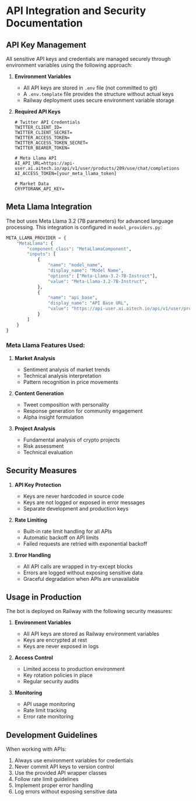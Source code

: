 # API Integration and Security Documentation

## API Key Management

All sensitive API keys and credentials are managed securely through environment variables using the following approach:

1. **Environment Variables**
   - All API keys are stored in `.env` file (not committed to git)
   - A `.env.template` file provides the structure without actual keys
   - Railway deployment uses secure environment variable storage

2. **Required API Keys**
   ```
   # Twitter API Credentials
   TWITTER_CLIENT_ID=
   TWITTER_CLIENT_SECRET=
   TWITTER_ACCESS_TOKEN=
   TWITTER_ACCESS_TOKEN_SECRET=
   TWITTER_BEARER_TOKEN=

   # Meta Llama API
   AI_API_URL=https://api-user.ai.aitech.io/api/v1/user/products/209/use/chat/completions
   AI_ACCESS_TOKEN=[your_meta_llama_token]

   # Market Data
   CRYPTORANK_API_KEY=
   ```

## Meta Llama Integration

The bot uses Meta Llama 3.2 (7B parameters) for advanced language processing. This integration is configured in `model_providers.py`:

```python
META_LLAMA_PROVIDER = {
    "MetaLlama": {
        "component_class": "MetaLlamaComponent",
        "inputs": [
            {
                "name": "model_name",
                "display_name": "Model Name",
                "options": ["Meta-Llama-3.2-7B-Instruct"],
                "value": "Meta-Llama-3.2-7B-Instruct",
            },
            {
                "name": "api_base",
                "display_name": "API Base URL",
                "value": "https://api-user.ai.aitech.io/api/v1/user/products/209/use/chat/completions",
            }
        ]
    }
}
```

### Meta Llama Features Used:

1. **Market Analysis**
   - Sentiment analysis of market trends
   - Technical analysis interpretation
   - Pattern recognition in price movements

2. **Content Generation**
   - Tweet composition with personality
   - Response generation for community engagement
   - Alpha insight formulation

3. **Project Analysis**
   - Fundamental analysis of crypto projects
   - Risk assessment
   - Technical evaluation

## Security Measures

1. **API Key Protection**
   - Keys are never hardcoded in source code
   - Keys are not logged or exposed in error messages
   - Separate development and production keys

2. **Rate Limiting**
   - Built-in rate limit handling for all APIs
   - Automatic backoff on API limits
   - Failed requests are retried with exponential backoff

3. **Error Handling**
   - All API calls are wrapped in try-except blocks
   - Errors are logged without exposing sensitive data
   - Graceful degradation when APIs are unavailable

## Usage in Production

The bot is deployed on Railway with the following security measures:

1. **Environment Variables**
   - All API keys are stored as Railway environment variables
   - Keys are encrypted at rest
   - Keys are never exposed in logs

2. **Access Control**
   - Limited access to production environment
   - Key rotation policies in place
   - Regular security audits

3. **Monitoring**
   - API usage monitoring
   - Rate limit tracking
   - Error rate monitoring

## Development Guidelines

When working with APIs:

1. Always use environment variables for credentials
2. Never commit API keys to version control
3. Use the provided API wrapper classes
4. Follow rate limit guidelines
5. Implement proper error handling
6. Log errors without exposing sensitive data
